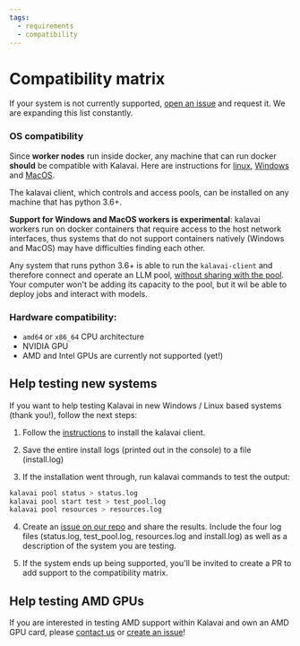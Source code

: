 ```yaml
---
tags:
  - requirements
  - compatibility
---
```


# Compatibility matrix

If your system is not currently supported, [open an issue](https://github.com/kalavai-net/kalavai-client/issues) and request it. We are expanding this list constantly.


### OS compatibility

Since **worker nodes** run inside docker, any machine that can run docker **should** be compatible with Kalavai. Here are instructions for [linux](https://docs.docker.com/engine/install/), [Windows](https://docs.docker.com/desktop/setup/install/windows-install/) and [MacOS](https://docs.docker.com/desktop/setup/install/mac-install/).

The kalavai client, which controls and access pools, can be installed on any machine that has python 3.6+.

**Support for Windows and MacOS workers is experimental**: kalavai workers run on docker containers that require access to the host network interfaces, thus systems that do not support containers natively (Windows and MacOS) may have difficulties finding each other.

Any system that runs python 3.6+ is able to run the `kalavai-client` and therefore connect and operate an LLM pool, [without sharing with the pool](getting_started.md#3-attach-more-clients). Your computer won't be adding its capacity to the pool, but it wil be able to deploy jobs and interact with models.


### Hardware compatibility:

- `amd64` or `x86_64` CPU architecture
- NVIDIA GPU
- AMD and Intel GPUs are currently not supported (yet!)


## Help testing new systems

If you want to help testing Kalavai in new Windows / Linux based systems (thank you!), follow the next steps:

1. Follow the [instructions](getting_started.md#install-the-client) to install the kalavai client.

2. Save the entire install logs (printed out in the console) to a file (install.log)

3. If the installation went through, run kalavai commands to test the output:
```bash
kalavai pool status > status.log
kalavai pool start test > test_pool.log
kalavai pool resources > resources.log
```

4. Create an [issue on our repo](https://github.com/kalavai-net/kalavai-client/issues) and share the results. Include the four log files (status.log, test_pool.log, resources.log and install.log) as well as a description of the system you are testing.

5. If the system ends up being supported, you'll be invited to create a PR to add support to the compatibility matrix.


## Help testing AMD GPUs

If you are interested in testing AMD support within Kalavai and own an AMD GPU card, please [contact us](mailto:info@kalavai.net) or [create an issue](https://github.com/kalavai-net/kalavai-client/issues)!
